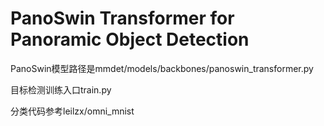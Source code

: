 # PanoSwin Transformer for Panoramic Object Detection
PanoSwin模型路径是mmdet/models/backbones/panoswin_transformer.py

目标检测训练入口train.py

分类代码参考leilzx/omni_mnist
